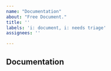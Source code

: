 ```yaml
---
name: "Documentation"
about: "Free Document."
title: ''
labels: 'i: document, i: needs triage'
assignees: ''

---
```


<!-- Remove items that do not apply -->
## Documentation
<!-- anything you want to write. -->